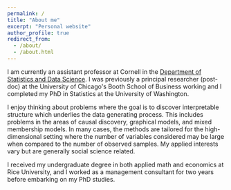 ```yaml
---
permalink: /
title: "About me"
excerpt: "Personal website"
author_profile: true
redirect_from: 
  - /about/
  - /about.html
---
```


I am currently an assistant professor at Cornell in the [Department of Statistics and Data Science](https://stat.cornell.edu/). I was previously a principal researcher (post-doc) at the University of Chicago's Booth School of Business working and I completed my PhD in Statistics at the University of Washington.

I enjoy thinking about problems where the goal is to discover interpretable structure which underlies the data generating process. This includes problems in the areas of causal discovery, graphical models, and mixed membership models. 
In many cases, the methods are tailored for the high-dimensional setting where the number of variables considered may be large when compared to the number of observed samples. My applied interests vary but are generally social science related. 

I received my undergraduate degree in both applied math and economics at Rice University, and I worked as a management consultant for two years before embarking on my PhD studies. 